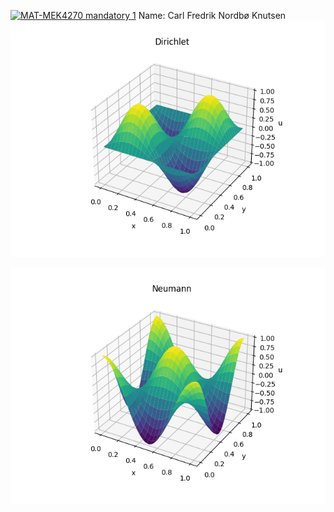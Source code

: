 [![MAT-MEK4270 mandatory 1](https://github.com/carlfre/mandatory1/actions/workflows/main.yml/badge.svg)](https://github.com/carlfre/mandatory1/actions/workflows/main.yml)
Name: Carl Fredrik Nordbø Knutsen
![](https://github.com/carlfre/mandatory1/blob/main/wave_eq_animation_Dirichlet.gif)

![](https://github.com/carlfre/mandatory1/blob/main/wave_eq_animation_Neumann.gif)


